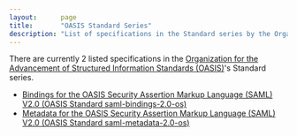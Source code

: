 ```yaml
---
layout:      page
title:       "OASIS Standard Series"
description: "List of specifications in the Standard series by the Organization for the Advancement of Structured Information Standards (OASIS)"
---
```


There are currently 2 listed specifications in the [Organization for the Advancement of Structured Information Standards (OASIS)](..)'s Standard series.

  * [Bindings for the OASIS Security Assertion Markup Language (SAML) V2.0 (OASIS Standard saml-bindings-2.0-os)](saml-bindings-2.0-os)
  * [Metadata for the OASIS Security Assertion Markup Language (SAML) V2.0 (OASIS Standard saml-metadata-2.0-os)](saml-metadata-2.0-os)
